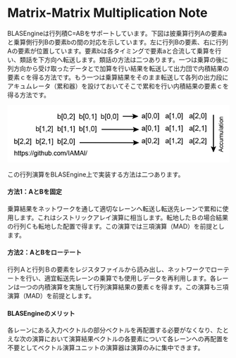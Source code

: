 # Matrix-Matrix Multiplication Note

BLASEngineは行列積C=ABをサポートしています。下図は披乗算行列Aの要素aと乗算側行列Bの要素bの間の対応を示しています。左に行列Bの要素、右に行列Aの要素が位置しています。要素bは各タイミングで要素aと合流して乗算を行い、類話を下方向へ転送します。類話の方法は二つあります。一つは乗算の後に列方向から受け取ったデータとで加算を行い結果を転送して出力団で内積結果の要素ｃを得る方法です。もう一つは乗算結果をそのまま転送して各列の出力段にアキュムレータ（累和器）を設けておいてそこで累和を行い内積結果の要素ｃを得る方法です。


<div align="center">
  <img src="https://github.com/IAMAl/BLASEngine/blob/main/notes/ExecConcept/MatMatMult.png"
       alt="HTML image alt text"
       title="Matrix-Matrix Multiplication"
       width="600px"
  />
</div>


この行列演算をBLASEngine上で実装する方法は二つあります。

#### 方法1：AとBを固定

乗算結果をネットワークを通して適切なレーンへ転送し転送先レーンで累和に使用します。これはシストリックアレイ演算に相当します。転地したＢの場合結果の行列Ｃも転地した配置で得ます。この演算では三項演算（MAD）を前提とします。


#### 方法2：AとBをローテート

行列Ａと行列Ｂの要素をレジスタファイルから読み出し、ネットワークでローテートを行い、適宜転送先レーンの乗算でも使用しデータを再利用します。各レーンは一つの内積演算を実施して行列演算結果の要素ｃを得ます。この演算も三項演算（MAD）を前提とします。


#### BLASEngineのメリット

各レーンにある入力ベクトルの部分ベクトルを再配置する必要がなくなり、たとえな次の演算において演算結果ベクトルの各要素について各レーンへの再配置を不要としてベクトル演算ユニットの演算器は演算のみに集中できます。